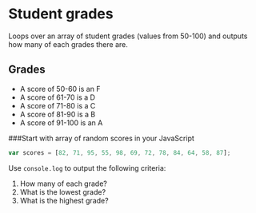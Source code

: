 # Student grades
Loops over an array of student grades (values from 50-100) and outputs how many of each grades there are.
## Grades
* A score of 50-60 is an F
* A score of 61-70 is a D
* A score of 71-80 is a C
* A score of 81-90 is a B
* A score of 91-100 is an A

###Start with array of random scores in your JavaScript

```js
var scores = [82, 71, 95, 55, 98, 69, 72, 78, 84, 64, 58, 87];
```


Use `console.log` to output the following criteria:

1. How many of each grade?
1. What is the lowest grade?
1. What is the highest grade?